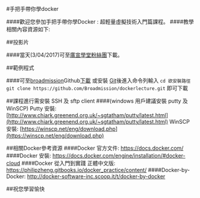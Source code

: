 #手把手帶你學docker

####歡迎您參加手把手帶你學Docker : 超輕量虛擬技術入門篇課程。
####教學相關內容資源如下:

##投影片

####當天(3/04/2017)可至[廣宣學堂粉絲團](https://www.facebook.com/broadmission/)下載。

##範例程式

####可至[broadmission](https://github.com/Broadmission/dockerlecture)Github[下載](https://github.com/Broadmission/dockerlecture/blob/master/basic_docker_workshop_03042017.zip?raw=true)
或安裝 [Git](https://zh.wikipedia.org/wiki/Git)後進入命令列輸入
`cd 欲安裝路徑`
`git clone https://github.com/Broadmission/dockerlecture.git`
即可下載

##課程進行需安裝 SSH 及 sftp client
####(windows 用戶建議安裝 putty 及 WinSCP)
Putty 安裝: [http://www.chiark.greenend.org.uk/~sgtatham/putty/latest.html](http://www.chiark.greenend.org.uk/~sgtatham/putty/latest.html)
WinSCP 安裝: [https://winscp.net/eng/download.php](https://winscp.net/eng/download.php)

##相關Docker參考資源
  ####Docker 官方文件: https://docs.docker.com/
  ####Docker 安裝: https://docs.docker.com/engine/installation/#docker-cloud
  ####Docker 從入門到實踐 正體中文版: https://philipzheng.gitbooks.io/docker_practice/content/
  ####Docker-by-Docker:  http://docker-software-inc.scoop.it/t/docker-by-docker
  
##祝您學習愉快
